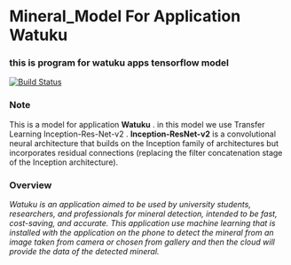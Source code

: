 # Mineral_Model For Application Watuku
### this is program for watuku apps tensorflow model

[![Build Status](https://img.shields.io/badge/Platform-Tensor%20Flow-orange?style=flat&logo=TensorFlow)](https://www.tensorflow.org/)




### Note
 This is a model for application **Watuku** . in this model we use Transfer Learning Inception-Res-Net-v2 . **Inception-ResNet-v2** is a convolutional neural architecture that builds on the Inception family of architectures but incorporates residual connections (replacing the filter concatenation stage of the Inception architecture). 

### Overview
 *Watuku is an application aimed to be used by university students, researchers, and
professionals for mineral detection, intended to be fast, cost-saving, and accurate.
This application use machine learning that is installed with the application on the
phone to detect the mineral from an image taken from camera or chosen from gallery and then the cloud will provide the data of the detected mineral.* 

